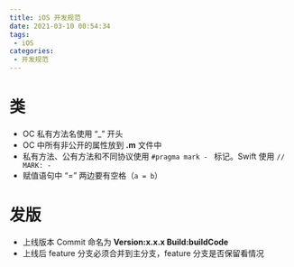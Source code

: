 ```yaml
---
title: iOS 开发规范
date: 2021-03-10 00:54:34
tags:
 - iOS
categories:
 - 开发规范
---
```


# 类

* OC 私有方法名使用 “_” 开头
* OC 中所有非公开的属性放到 **.m** 文件中
* 私有方法、公有方法和不同协议使用 `#pragma mark - ` 标记。Swift 使用 `// MARK: - `
* 赋值语句中 “=” 两边要有空格（`a = b`）

# 发版

* 上线版本 Commit 命名为 **Version:x.x.x Build:buildCode**
* 上线后 feature 分支必须合并到主分支，feature 分支是否保留看情况